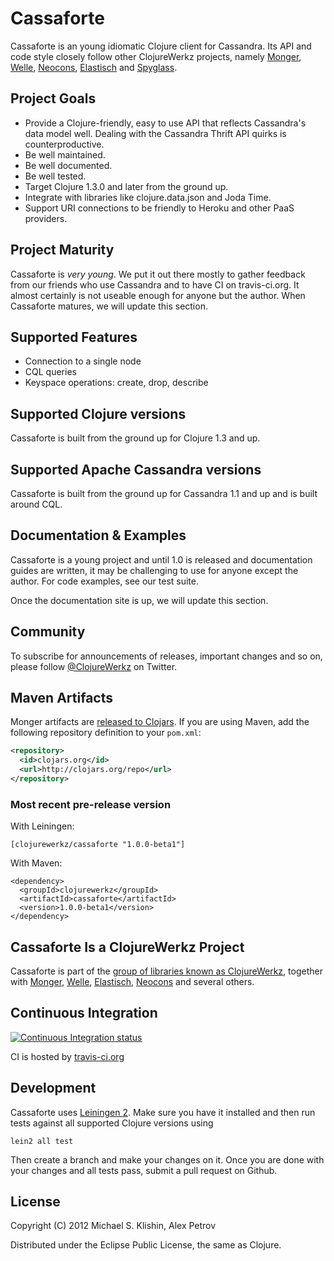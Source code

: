 # Cassaforte

Cassaforte is an young idiomatic Clojure client for Cassandra.
Its API and code style closely follow other ClojureWerkz projects, namely [Monger](https://github.com/michaelklishin/monger), [Welle](https://github.com/michaelklishin/welle),
[Neocons](https://github.com/michaelklishin/neocons), [Elastisch](https://github.com/clojurewerkz/elastisch) and [Spyglass](https://github.com/clojurewerkz/spyglass).


## Project Goals

 * Provide a Clojure-friendly, easy to use API that reflects Cassandra's data model well. Dealing with the Cassandra Thrift API quirks is counterproductive.
 * Be well maintained.
 * Be well documented.
 * Be well tested.
 * Target Clojure 1.3.0 and later from the ground up.
 * Integrate with libraries like clojure.data.json and Joda Time.
 * Support URI connections to be friendly to Heroku and other PaaS providers.


## Project Maturity

Cassaforte is *very young*. We put it out there mostly to gather feedback from our friends who use Cassandra and to have CI on travis-ci.org.
It almost certainly is not useable enough for anyone but the author. When Cassaforte matures, we will update this section.



## Supported Features

 * Connection to a single node
 * CQL queries
 * Keyspace operations: create, drop, describe


## Supported Clojure versions

Cassaforte is built from the ground up for Clojure 1.3 and up.


## Supported Apache Cassandra versions

Cassaforte is built from the ground up for Cassandra 1.1 and up and is built around CQL.



## Documentation & Examples

Cassaforte is a young project and until 1.0 is released and documentation guides are written,
it may be challenging to use for anyone except the author. For code examples, see our test
suite.

Once the documentation site is up, we will update this section.


## Community

To subscribe for announcements of releases, important changes and so on, please follow
[@ClojureWerkz](https://twitter.com/#!/clojurewerkz) on Twitter.



## Maven Artifacts

Monger artifacts are [released to Clojars](https://clojars.org/clojurewerkz/cassaforte). If you are using Maven, add the following repository
definition to your `pom.xml`:

``` xml
<repository>
  <id>clojars.org</id>
  <url>http://clojars.org/repo</url>
</repository>
```

### Most recent pre-release version

With Leiningen:

    [clojurewerkz/cassaforte "1.0.0-beta1"]


With Maven:

    <dependency>
      <groupId>clojurewerkz</groupId>
      <artifactId>cassaforte</artifactId>
      <version>1.0.0-beta1</version>
    </dependency>


## Cassaforte Is a ClojureWerkz Project

Cassaforte is part of the [group of libraries known as ClojureWerkz](http://clojurewerkz.org), together with
[Monger](https://github.com/michaelklishin/monger), [Welle](https://github.com/michaelklishin/welle), [Elastisch](https://github.com/clojurewerkz/elastisch), [Neocons](https://github.com/michaelklishin/neocons) and several others.



## Continuous Integration

[![Continuous Integration status](https://secure.travis-ci.org/clojurewerkz/cassaforte.png)](http://travis-ci.org/clojurewerkz/cassaforte)

CI is hosted by [travis-ci.org](http://travis-ci.org)


## Development

Cassaforte uses [Leiningen 2](https://github.com/technomancy/leiningen/blob/master/doc/TUTORIAL.md). Make
sure you have it installed and then run tests against all supported Clojure versions using

    lein2 all test

Then create a branch and make your changes on it. Once you are done with your changes and all
tests pass, submit a pull request on Github.



## License

Copyright (C) 2012 Michael S. Klishin, Alex Petrov

Distributed under the Eclipse Public License, the same as Clojure.
